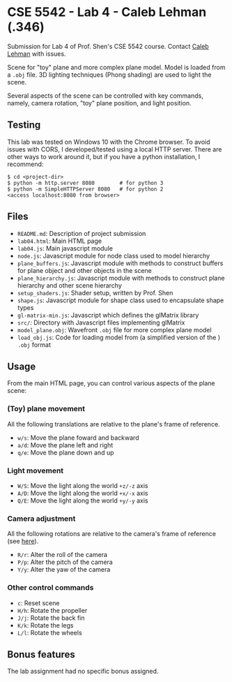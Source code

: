 # CSE 5542 - Lab 4 - Caleb Lehman (.346)

Submission for Lab 4 of Prof. Shen's CSE 5542 course.
Contact [Caleb Lehman](mailto:lehman.346@osu.edu) with issues.

Scene for "toy" plane and more complex plane model.
Model is loaded from a `.obj` file.
3D lighting techniques (Phong shading) are used to light the scene.

Several aspects of the scene can be controlled with key commands,
namely, camera rotation, "toy" plane position, and light position.

## Testing

This lab was tested on Windows 10 with the Chrome browser.
To avoid issues with CORS, I developed/tested using a local
HTTP server. There are other ways to work around it, but if
you have a python installation, I recommend:

```
$ cd <project-dir>
$ python -m http.server 8080        # for python 3
$ python -m SimpleHTTPServer 8080   # for python 2
<access localhost:8080 from browser>
```

## Files

  - `README.md`: Description of project submission
  - `lab04.html`: Main HTML page
  - `lab04.js`: Main javascript module
  - `node.js`: Javascript module for node class used to model hierarchy
  - `plane_buffers.js`: Javascript module with methods to construct buffers
    for plane object and other objects in the scene
  - `plane_hierarchy.js`: Javascript module with methods to construct plane
    hierarchy and other scene hierarchy
  - `setup_shaders.js`: Shader setup, written by Prof. Shen
  - `shape.js`: Javascript module for shape class used to encapsulate shape types
  - `gl-matrix-min.js`: Javascript which defines the glMatrix library
  - `src/`: Directory with Javascript files implementing glMatrix
  - `model_plane.obj`: Wavefront `.obj` file for more complex plane model
  - `load_obj.js`: Code for loading model from (a simplified version of the ) `.obj` format

## Usage

From the main HTML page, you can control various aspects
of the plane scene:

### (Toy) plane movement

All the following translations are relative to
the plane's frame of reference.

  - `w/s`: Move the plane foward and backward
  - `a/d`: Move the plane left and right
  - `q/e`: Move the plane down and up 

### Light movement

  - `W/S`: Move the light along the world `+z/-z` axis
  - `A/D`: Move the light along the world `+x/-x` axis
  - `Q/E`: Move the light along the world `+y/-y` axis

### Camera adjustment

All the following rotations are relative to
the camera's frame of reference
(see [here](https://en.wikipedia.org/wiki/Aircraft_principal_axes)).

  - `R/r`: Alter the roll of the camera
  - `P/p`: Alter the pitch of the camera
  - `Y/y`: Alter the yaw of the camera

### Other control commands

  - `c`: Reset scene
  - `H/h`: Rotate the propeller
  - `J/j`: Rotate the back fin
  - `K/k`: Rotate the legs
  - `L/l`: Rotate the wheels

## Bonus features

The lab assignment had no specific bonus assigned.
